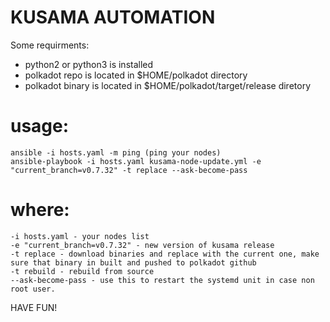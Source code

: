 # KUSAMA AUTOMATION #

Some requirments:

* python2 or python3 is installed
* polkadot repo is located in $HOME/polkadot directory
* polkadot binary is located in $HOME/polkadot/target/release diretory

# usage:
```
ansible -i hosts.yaml -m ping (ping your nodes)
ansible-playbook -i hosts.yaml kusama-node-update.yml -e "current_branch=v0.7.32" -t replace --ask-become-pass
```
# where:
```
-i hosts.yaml - your nodes list
-e "current_branch=v0.7.32" - new version of kusama release
-t replace - download binaries and replace with the current one, make sure that binary in built and pushed to polkadot github
-t rebuild - rebuild from source
--ask-become-pass - use this to restart the systemd unit in case non root user.
```

HAVE FUN!
